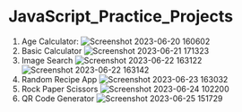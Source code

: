 # JavaScript_Practice_Projects
1. Age Calculator:
![Screenshot 2023-06-20 160602](https://github.com/bestcoolestp/JavaScript_Practice_Projects/assets/108534975/4bc408dc-2418-4ed1-9afa-a31459f306d2)
2. Basic Calculator
![Screenshot 2023-06-21 171323](https://github.com/bestcoolestp/JavaScript_Practice_Projects/assets/108534975/2c2a3442-7e23-40c4-9763-d678e806ca52)
3. Image Search
![Screenshot 2023-06-22 163122](https://github.com/bestcoolestp/JavaScript_Practice_Projects/assets/108534975/674aac05-1ecc-4b91-b403-017d996c65d3)
![Screenshot 2023-06-22 163142](https://github.com/bestcoolestp/JavaScript_Practice_Projects/assets/108534975/87f5a46e-b241-4a61-a982-38c51982d29e)
4. Random Recipe App
![Screenshot 2023-06-23 163032](https://github.com/bestcoolestp/JavaScript_Practice_Projects/assets/108534975/203e003a-7f6c-46c0-8ecb-4821704ae1cf)
5. Rock Paper Scissors
![Screenshot 2023-06-24 102200](https://github.com/bestcoolestp/JavaScript_Practice_Projects/assets/108534975/b92ead3e-6df5-4201-9e6d-afdb5938f344)
6. QR Code Generator
![Screenshot 2023-06-25 151729](https://github.com/bestcoolestp/JavaScript_Practice_Projects/assets/108534975/085aa58a-30f3-409c-8676-fa3667266953)

